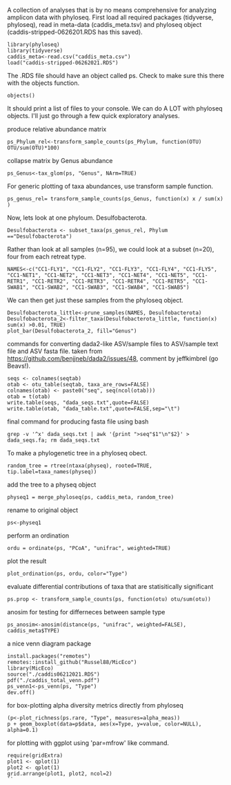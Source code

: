 A collection of analyses that is by no means comprehensive for analyzing amplicon data with phyloseq.
First load all required packages (tidyverse, phyloseq), read in meta-data (caddis_meta.tsv) and phyloseq object (caddis-stripped-0626201.RDS has this saved). 
```
library(phyloseq)
library(tidyverse)
caddis_meta<-read.csv("caddis_meta.csv")
load("caddis-stripped-06262021.RDS")
```
The .RDS file should have an object called ps. Check to make sure this there with the objects function.

```
objects()
```
It should print a list of files to your console.
We can do A LOT with phyloseq objects. I'll just go through a few quick exploratory analyses.

produce relative abundance matrix

```
ps_Phylum_rel<-transform_sample_counts(ps_Phylum, function(OTU) OTU/sum(OTU)*100)
```

collapse matrix by Genus abundance                                       
```
ps_Genus<-tax_glom(ps, "Genus", NArm=TRUE)
```

For generic plotting of taxa abundances, use transform sample function.

```
ps_genus_rel= transform_sample_counts(ps_Genus, function(x) x / sum(x) )
```
Now, lets look at one phyloum. Desulfobacterota.

```
Desulfobacterota <- subset_taxa(ps_genus_rel, Phylum =="Desulfobacterota")
``` 

Rather than look at all samples (n=95), we could look at a subset (n=20), four from each retreat type.
```
NAMES<-c("CC1-FLY1", "CC1-FLY2", "CC1-FLY3", "CC1-FLY4", "CC1-FLY5", "CC1-NET1", "CC1-NET2", "CC1-NET3", "CC1-NET4", "CC1-NET5", "CC1-RETR1", "CC1-RETR2", "CC1-RETR3", "CC1-RETR4", "CC1-RETR5", "CC1-SWAB1", "CC1-SWAB2", "CC1-SWAB3", "CC1-SWAB4", "CC1-SWAB5")
```
We can then get just these samples from the phyloseq object.
```
Desulfobacterota_little<-prune_samples(NAMES, Desulfobacterota)
Desulfobacterota_2<-filter_taxa(Desulfobacterota_little, function(x) sum(x) >0.01, TRUE)
plot_bar(Desulfobacterota_2, fill="Genus")
```

commands for converting dada2-like ASV/sample files to ASV/sample text file and ASV fasta file.
taken from https://github.com/benjjneb/dada2/issues/48, comment by jeffkimbrel (go Beavs!).
```
seqs <- colnames(seqtab)
otab <- otu_table(seqtab, taxa_are_rows=FALSE)
colnames(otab) <- paste0("seq", seq(ncol(otab)))
otab = t(otab)
write.table(seqs, "dada_seqs.txt",quote=FALSE)
write.table(otab, "dada_table.txt",quote=FALSE,sep="\t")
```

final command for producing fasta file using bash
```
grep -v '^x' dada_seqs.txt | awk '{print ">seq"$1"\n"$2}' > dada_seqs.fa; rm dada_seqs.txt
```

To make a phylogenetic tree in a phyloseq obect.
```
random_tree = rtree(ntaxa(physeq), rooted=TRUE, tip.label=taxa_names(physeq))
```

add the tree to a physeq object
```
physeq1 = merge_phyloseq(ps, caddis_meta, random_tree)
```
rename to original object
```
ps<-physeq1
```

perform an ordination
```
ordu = ordinate(ps, "PCoA", "unifrac", weighted=TRUE)
```
plot the result
```
plot_ordination(ps, ordu, color="Type")
```

evaluate differential contributions of taxa that are statisitically significant
```
ps.prop <- transform_sample_counts(ps, function(otu) otu/sum(otu))
```
anosim for testing for differneces between sample type 
```
ps_anosim<-anosim(distance(ps, "unifrac", weighted=FALSE), caddis_meta$TYPE)
```
a nice venn diagram package
```
install.packages("remotes")
remotes::install_github("Russel88/MicEco")
library(MicEco)
source("./caddis06212021.RDS")
pdf("./caddis_total_venn.pdf")
ps_venn1<-ps_venn(ps, "Type")
dev.off()
```                               
for box-plotting alpha diversity metrics directly from phyloseq
```
(p<-plot_richness(ps.rare, "Type", measures=alpha_meas))
p + geom_boxplot(data=p$data, aes(x=Type, y=value, color=NULL), alpha=0.1)
```
for plotting with ggplot using 'par=mfrow' like command.
```
require(gridExtra)
plot1 <- qplot(1)
plot2 <- qplot(1)
grid.arrange(plot1, plot2, ncol=2)
``
